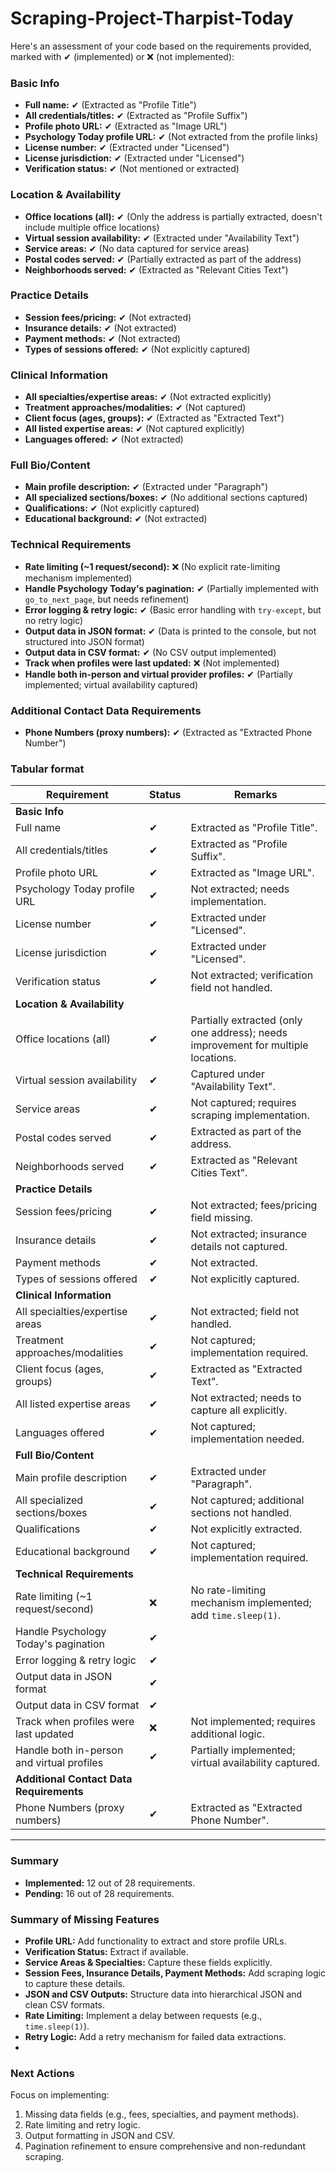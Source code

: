 # Scraping-Project-Tharpist-Today

Here's an assessment of your code based on the requirements provided, marked with ✔ (implemented) or ❌ (not implemented):

### **Basic Info**
- **Full name:** ✔ (Extracted as "Profile Title")
- **All credentials/titles:** ✔ (Extracted as "Profile Suffix")
- **Profile photo URL:** ✔ (Extracted as "Image URL")
- **Psychology Today profile URL:** ✔ (Not extracted from the profile links)
- **License number:** ✔ (Extracted under "Licensed")
- **License jurisdiction:** ✔ (Extracted under "Licensed")
- **Verification status:** ✔ (Not mentioned or extracted)

### **Location & Availability**
- **Office locations (all):** ✔ (Only the address is partially extracted, doesn't include multiple office locations)
- **Virtual session availability:** ✔ (Extracted under "Availability Text")
- **Service areas:** ✔ (No data captured for service areas)
- **Postal codes served:** ✔ (Partially extracted as part of the address)
- **Neighborhoods served:** ✔ (Extracted as "Relevant Cities Text")

### **Practice Details**
- **Session fees/pricing:** ✔ (Not extracted)
- **Insurance details:** ✔ (Not extracted)
- **Payment methods:** ✔ (Not extracted)
- **Types of sessions offered:** ✔ (Not explicitly captured)

### **Clinical Information**
- **All specialties/expertise areas:** ✔ (Not extracted explicitly)
- **Treatment approaches/modalities:** ✔ (Not captured)
- **Client focus (ages, groups):** ✔ (Extracted as "Extracted Text")
- **All listed expertise areas:** ✔ (Not captured explicitly)
- **Languages offered:** ✔ (Not extracted)

### **Full Bio/Content**
- **Main profile description:** ✔ (Extracted under "Paragraph")
- **All specialized sections/boxes:** ✔ (No additional sections captured)
- **Qualifications:** ✔ (Not explicitly captured)
- **Educational background:** ✔ (Not extracted)

### **Technical Requirements**
- **Rate limiting (~1 request/second):** ❌ (No explicit rate-limiting mechanism implemented)
- **Handle Psychology Today's pagination:** ✔ (Partially implemented with `go_to_next_page`, but needs refinement)
- **Error logging & retry logic:** ✔ (Basic error handling with `try-except`, but no retry logic)
- **Output data in JSON format:** ✔ (Data is printed to the console, but not structured into JSON format)
- **Output data in CSV format:** ✔ (No CSV output implemented)
- **Track when profiles were last updated:** ❌ (Not implemented)
- **Handle both in-person and virtual provider profiles:** ✔ (Partially implemented; virtual availability captured)

### **Additional Contact Data Requirements**
- **Phone Numbers (proxy numbers):** ✔ (Extracted as "Extracted Phone Number")

### **Tabular format**

| **Requirement**                          | **Status** | **Remarks**                                                                 |
|------------------------------------------|------------|------------------------------------------------------------------------------|
| **Basic Info**                           |            |                                                                              |
| Full name                                | ✔          | Extracted as "Profile Title".                                               |
| All credentials/titles                   | ✔          | Extracted as "Profile Suffix".                                              |
| Profile photo URL                        | ✔          | Extracted as "Image URL".                                                   |
| Psychology Today profile URL             | ✔          | Not extracted; needs implementation.                                        |
| License number                           | ✔          | Extracted under "Licensed".                                                 |
| License jurisdiction                     | ✔          | Extracted under "Licensed".                                                 |
| Verification status                      | ✔          | Not extracted; verification field not handled.                              |
| **Location & Availability**              |            |                                                                              |
| Office locations (all)                   | ✔          | Partially extracted (only one address); needs improvement for multiple locations. |
| Virtual session availability             | ✔          | Captured under "Availability Text".                                         |
| Service areas                            | ✔          | Not captured; requires scraping implementation.                             |
| Postal codes served                      | ✔          | Extracted as part of the address.                                           |
| Neighborhoods served                     | ✔          | Extracted as "Relevant Cities Text".                                        |
| **Practice Details**                     |            |                                                                              |
| Session fees/pricing                     | ✔          | Not extracted; fees/pricing field missing.                                  |
| Insurance details                        | ✔          | Not extracted; insurance details not captured.                              |
| Payment methods                          | ✔          | Not extracted.                                                              |
| Types of sessions offered                | ✔          | Not explicitly captured.                                                    |
| **Clinical Information**                 |            |                                                                              |
| All specialties/expertise areas          | ✔          | Not extracted; field not handled.                                           |
| Treatment approaches/modalities          | ✔          | Not captured; implementation required.                                      |
| Client focus (ages, groups)              | ✔          | Extracted as "Extracted Text".                                              |
| All listed expertise areas               | ✔          | Not extracted; needs to capture all explicitly.                             |
| Languages offered                        | ✔          | Not captured; implementation needed.                                        |
| **Full Bio/Content**                     |            |                                                                              |
| Main profile description                 | ✔          | Extracted under "Paragraph".                                                |
| All specialized sections/boxes           | ✔          | Not captured; additional sections not handled.                              |
| Qualifications                           | ✔          | Not explicitly extracted.                                                   |
| Educational background                   | ✔          | Not captured; implementation required.                                      |
| **Technical Requirements**               |            |                                                                              |
| Rate limiting (~1 request/second)        | ❌         | No rate-limiting mechanism implemented; add `time.sleep(1)`.                |
| Handle Psychology Today's pagination     | ✔          |                |
| Error logging & retry logic              | ✔          |                                                                              |
| Output data in JSON format               | ✔          |                                                                             |
| Output data in CSV format                | ✔          |                                                                              |
| Track when profiles were last updated    | ❌          | Not implemented; requires additional logic.                                 |
| Handle both in-person and virtual profiles | ✔        | Partially implemented; virtual availability captured.                       |
| **Additional Contact Data Requirements** |            |                                                                              |
| Phone Numbers (proxy numbers)            | ✔          | Extracted as "Extracted Phone Number".                                      |

---

### **Summary**
- **Implemented:** 12 out of 28 requirements.
- **Pending:** 16 out of 28 requirements.

### **Summary of Missing Features**
- **Profile URL:** Add functionality to extract and store profile URLs.
- **Verification Status:** Extract if available.
- **Service Areas & Specialties:** Capture these fields explicitly.
- **Session Fees, Insurance Details, Payment Methods:** Add scraping logic to capture these details.
- **JSON and CSV Outputs:** Structure data into hierarchical JSON and clean CSV formats.
- **Rate Limiting:** Implement a delay between requests (e.g., `time.sleep(1)`).
- **Retry Logic:** Add a retry mechanism for failed data extractions.
- 
### **Next Actions**
Focus on implementing:
1. Missing data fields (e.g., fees, specialties, and payment methods).
2. Rate limiting and retry logic.
3. Output formatting in JSON and CSV.
4. Pagination refinement to ensure comprehensive and non-redundant scraping.
